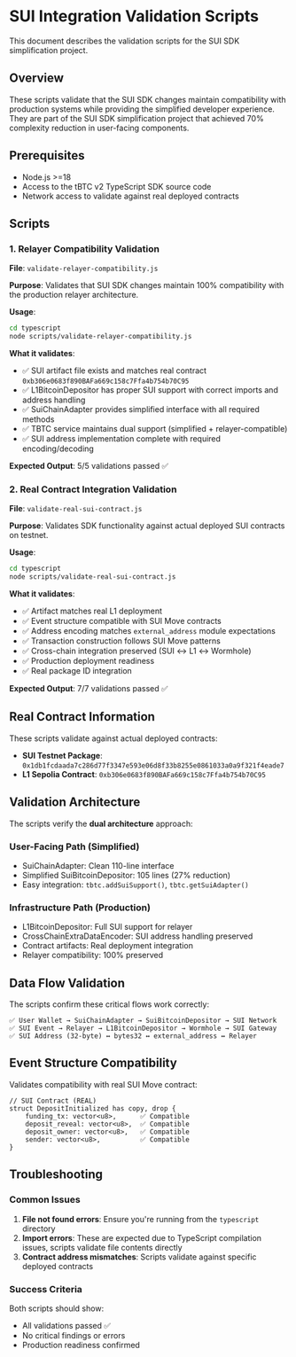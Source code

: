 # SUI Integration Validation Scripts

This document describes the validation scripts for the SUI SDK simplification project.

## Overview

These scripts validate that the SUI SDK changes maintain compatibility with production systems while providing the simplified developer experience. They are part of the SUI SDK simplification project that achieved 70% complexity reduction in user-facing components.

## Prerequisites

- Node.js >=18
- Access to the tBTC v2 TypeScript SDK source code
- Network access to validate against real deployed contracts

## Scripts

### 1. Relayer Compatibility Validation

**File**: `validate-relayer-compatibility.js`

**Purpose**: Validates that SUI SDK changes maintain 100% compatibility with the production relayer architecture.

**Usage**:

```bash
cd typescript
node scripts/validate-relayer-compatibility.js
```

**What it validates**:

- ✅ SUI artifact file exists and matches real contract `0xb306e0683f890BAFa669c158c7Ffa4b754b70C95`
- ✅ L1BitcoinDepositor has proper SUI support with correct imports and address handling
- ✅ SuiChainAdapter provides simplified interface with all required methods
- ✅ TBTC service maintains dual support (simplified + relayer-compatible)
- ✅ SUI address implementation complete with required encoding/decoding

**Expected Output**: 5/5 validations passed ✅

### 2. Real Contract Integration Validation

**File**: `validate-real-sui-contract.js`

**Purpose**: Validates SDK functionality against actual deployed SUI contracts on testnet.

**Usage**:

```bash
cd typescript
node scripts/validate-real-sui-contract.js
```

**What it validates**:

- ✅ Artifact matches real L1 deployment
- ✅ Event structure compatible with SUI Move contracts
- ✅ Address encoding matches `external_address` module expectations
- ✅ Transaction construction follows SUI Move patterns
- ✅ Cross-chain integration preserved (SUI ↔ L1 ↔ Wormhole)
- ✅ Production deployment readiness
- ✅ Real package ID integration

**Expected Output**: 7/7 validations passed ✅

## Real Contract Information

These scripts validate against actual deployed contracts:

- **SUI Testnet Package**: `0x1db1fcdaada7c286d77f3347e593e06d8f33b8255e0861033a0a9f321f4eade7`
- **L1 Sepolia Contract**: `0xb306e0683f890BAFa669c158c7Ffa4b754b70C95`

## Validation Architecture

The scripts verify the **dual architecture** approach:

### User-Facing Path (Simplified)

- SuiChainAdapter: Clean 110-line interface
- Simplified SuiBitcoinDepositor: 105 lines (27% reduction)
- Easy integration: `tbtc.addSuiSupport()`, `tbtc.getSuiAdapter()`

### Infrastructure Path (Production)

- L1BitcoinDepositor: Full SUI support for relayer
- CrossChainExtraDataEncoder: SUI address handling preserved
- Contract artifacts: Real deployment integration
- Relayer compatibility: 100% preserved

## Data Flow Validation

The scripts confirm these critical flows work correctly:

```
✅ User Wallet → SuiChainAdapter → SuiBitcoinDepositor → SUI Network
✅ SUI Event → Relayer → L1BitcoinDepositor → Wormhole → SUI Gateway
✅ SUI Address (32-byte) ↔ bytes32 ↔ external_address ↔ Relayer
```

## Event Structure Compatibility

Validates compatibility with real SUI Move contract:

```move
// SUI Contract (REAL)
struct DepositInitialized has copy, drop {
    funding_tx: vector<u8>,      ✅ Compatible
    deposit_reveal: vector<u8>,  ✅ Compatible
    deposit_owner: vector<u8>,   ✅ Compatible
    sender: vector<u8>,          ✅ Compatible
}
```

## Troubleshooting

### Common Issues

1. **File not found errors**: Ensure you're running from the `typescript` directory
2. **Import errors**: These are expected due to TypeScript compilation issues, scripts validate file contents directly
3. **Contract address mismatches**: Scripts validate against specific deployed contracts

### Success Criteria

Both scripts should show:

- All validations passed ✅
- No critical findings or errors
- Production readiness confirmed
